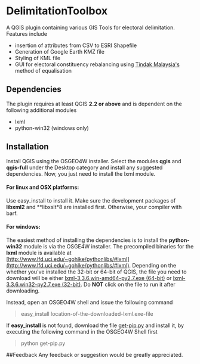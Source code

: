 # DelimitationToolbox
A QGIS plugin containing various GIS Tools for electoral delimitation. Features include
- insertion of attributes from CSV to ESRI Shapefile
- Generation of Google Earth KMZ file
- Styling of KML file
- GUI for electoral constituency rebalancing using [Tindak Malaysia's](http://www.tindakmalaysia.org "Tindak Malaysia's homepage") method of equalisation


## Dependencies
The plugin requires at least QGIS **2.2 or above** and is dependent on the following additional modules

- lxml
- python-win32  (windows only)



## Installation
Install QGIS using the OSGEO4W installer. Select the modules **qgis** and **qgis-full** under the Desktop category and install any suggested dependencies. Now, you just need to install the lxml module.

#### For linux and OSX platforms:
Use easy_install to install it. Make sure the development packages of **libxml2** and **libxslt*8 are installed first. Otherwise, your compiler with barf.

#### For windows:
The easiest method of installing the dependencies is to install the **python-win32** module is via the OSGE4W installer. The precompiled binaries for the **lxml** module is available at [http://www.lfd.uci.edu/~gohlke/pythonlibs/#lxml](http://www.lfd.uci.edu/~gohlke/pythonlibs/#lxml). Depending on the whether you've installed the 32-bit or 64-bit of QGIS, the file you need to download will be either [lxml-3.3.6.win-amd64-py2.7.exe (64-bit)](http://www.lfd.uci.edu/~gohlke/pythonlibs/ansi47vi/lxml-3.3.6.win-amd64-py2.7.exe) or [lxml-3.3.6.win32-py2.7.exe (32-bit)](http://www.lfd.uci.edu/~gohlke/pythonlibs/ansi47vi/lxml-3.3.6.win32-py2.7.exe). Do **NOT** click on the file to run it after downloading.

Instead, open an OSGEO4W shell and issue the following command
> easy_install location-of-the-downloaded-lxml.exe-file

If **easy_install** is not found, download the file [get-pip.py](https://bootstrap.pypa.io/get-pip.py) and install it, by executing the following command in the OSGEO4W Shell first
> python get-pip.py

##Feedback
Any feedback or suggestion would be greatly appreciated.
